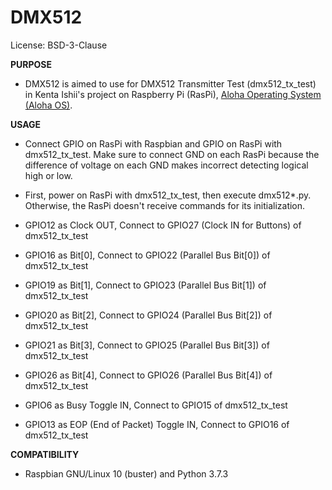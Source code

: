 # DMX512

License: BSD-3-Clause

**PURPOSE**

* DMX512 is aimed to use for DMX512 Transmitter Test (dmx512_tx_test) in Kenta Ishii's project on Raspberry Pi (RasPi), [Aloha Operating System (Aloha OS)](https://github.com/JimmyKenMerchant/RaspberryPi).

**USAGE**

* Connect GPIO on RasPi with Raspbian and GPIO on RasPi with dmx512_tx_test. Make sure to connect GND on each RasPi because the difference of voltage on each GND makes incorrect detecting logical high or low.

* First, power on RasPi with dmx512_tx_test, then execute dmx512*.py. Otherwise, the RasPi doesn't receive commands for its initialization.

* GPIO12 as Clock OUT, Connect to GPIO27 (Clock IN for Buttons) of dmx512_tx_test

* GPIO16 as Bit[0], Connect to GPIO22 (Parallel Bus Bit[0]) of dmx512_tx_test

* GPIO19 as Bit[1], Connect to GPIO23 (Parallel Bus Bit[1]) of dmx512_tx_test

* GPIO20 as Bit[2], Connect to GPIO24 (Parallel Bus Bit[2]) of dmx512_tx_test

* GPIO21 as Bit[3], Connect to GPIO25 (Parallel Bus Bit[3]) of dmx512_tx_test

* GPIO26 as Bit[4], Connect to GPIO26 (Parallel Bus Bit[4]) of dmx512_tx_test

* GPIO6 as Busy Toggle IN, Connect to GPIO15 of dmx512_tx_test

* GPIO13 as EOP (End of Packet) Toggle IN, Connect to GPIO16 of dmx512_tx_test

**COMPATIBILITY**

* Raspbian GNU/Linux 10 (buster) and Python 3.7.3
